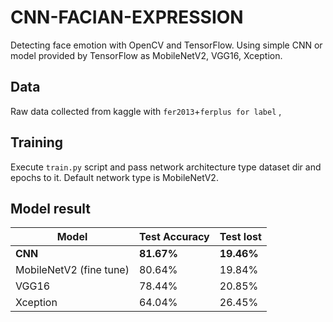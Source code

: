 # CNN-FACIAN-EXPRESSION

Detecting face emotion with OpenCV and TensorFlow. Using simple CNN or model provided by TensorFlow as MobileNetV2, VGG16, Xception.

## Data

Raw data collected from kaggle with `fer2013`+`ferplus for label` ,

## Training

Execute `train.py` script and pass network architecture type dataset dir and epochs to it.
Default network type is MobileNetV2.

## Model result

| Model         | Test Accuracy| Test lost| 
| ------------- | -------------|------------- |
| **CNN**           |  **81.67%**      |  **19.46%** |
| MobileNetV2 (fine tune)  |  80.64%   | 19.84% |
| VGG16         |  78.44%      | 20.85% |
| Xception | 64.04%   |  26.45% |
